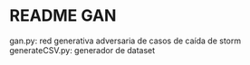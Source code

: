 # README GAN

gan.py: red generativa adversaria de casos de caída de storm
generateCSV.py: generador de dataset 
